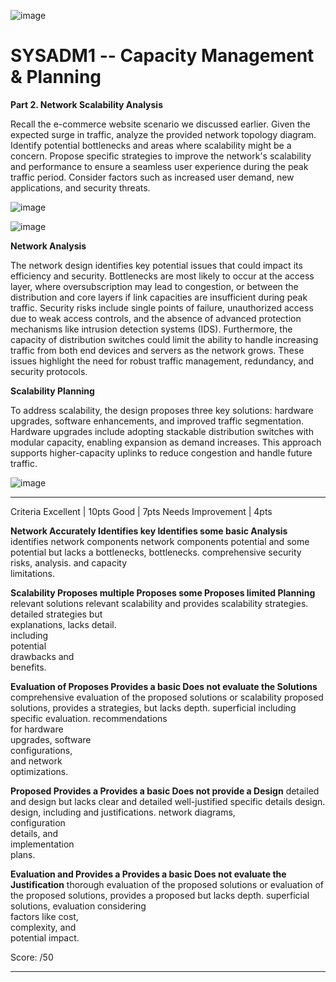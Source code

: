 ![image](https://github.com/user-attachments/assets/0c176306-26ca-4f52-90c4-8e9c2657d0df)


# SYSADM1 -- Capacity Management & Planning

**Part 2. Network Scalability Analysis**

Recall the e-commerce website scenario we discussed earlier. Given the
expected surge in traffic, analyze the provided network topology
diagram. Identify potential bottlenecks and areas where scalability
might be a concern. Propose specific strategies to improve the
network\'s scalability and performance to ensure a seamless user
experience during the peak traffic period. Consider factors such as
increased user demand, new applications, and security threats.

![image](https://github.com/user-attachments/assets/7d7ea00e-8c4c-4319-a9a4-db234230bda3)


![image](https://github.com/user-attachments/assets/8bea4d12-39f3-4633-886b-b0bfc59bbd67)


**Network Analysis**

The network design identifies key potential issues that could impact its
efficiency and security. Bottlenecks are most likely to occur at the
access layer, where oversubscription may lead to congestion, or between
the distribution and core layers if link capacities are insufficient
during peak traffic. Security risks include single points of failure,
unauthorized access due to weak access controls, and the absence of
advanced protection mechanisms like intrusion detection systems (IDS).
Furthermore, the capacity of distribution switches could limit the
ability to handle increasing traffic from both end devices and servers
as the network grows. These issues highlight the need for robust traffic
management, redundancy, and security protocols.

**Scalability Planning**

To address scalability, the design proposes three key solutions:
hardware upgrades, software enhancements, and improved traffic
segmentation. Hardware upgrades include adopting stackable distribution
switches with modular capacity, enabling expansion as demand increases.
This approach supports higher-capacity uplinks to reduce congestion and
handle future traffic.

![image](https://github.com/user-attachments/assets/edb5f980-e621-4003-92d1-9d2ff15ff94f)


  ----------------- ------------------ ------------------- ---------------------
  Criteria          Excellent \| 10pts Good \| 7pts        Needs Improvement \|
                                                           4pts

  **Network         Accurately         Identifies key      Identifies some basic
  Analysis**        identifies         network components  network components
                    potential          and some potential  but lacks a
                    bottlenecks,       bottlenecks.        comprehensive
                    security risks,                        analysis.
                    and capacity                           
                    limitations.                           

  **Scalability     Proposes multiple  Proposes some       Proposes limited
  Planning**        relevant solutions relevant            scalability
                    and provides       scalability         strategies.
                    detailed           strategies but      
                    explanations,      lacks detail.       
                    including                              
                    potential                              
                    drawbacks and                          
                    benefits.                              

  **Evaluation of   Proposes           Provides a basic    Does not evaluate the
  Solutions**       comprehensive      evaluation of the   proposed solutions or
                    scalability        proposed solutions, provides a
                    strategies,        but lacks depth.    superficial
                    including specific                     evaluation.
                    recommendations                        
                    for hardware                           
                    upgrades, software                     
                    configurations,                        
                    and network                            
                    optimizations.                         

  **Proposed        Provides a         Provides a basic    Does not provide a
  Design**          detailed and       design but lacks    clear and detailed
                    well-justified     specific details    design.
                    design, including  and justifications. 
                    network diagrams,                      
                    configuration                          
                    details, and                           
                    implementation                         
                    plans.                                 

  **Evaluation and  Provides a         Provides a basic    Does not evaluate the
  Justification**   thorough           evaluation of the   proposed solutions or
                    evaluation of the  proposed solutions, provides a
                    proposed           but lacks depth.    superficial
                    solutions,                             evaluation
                    considering                            
                    factors like cost,                     
                    complexity, and                        
                    potential impact.                      

  Score:                                                   /50
  ----------------- ------------------ ------------------- ---------------------
